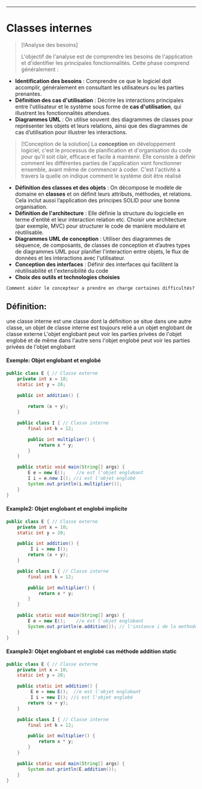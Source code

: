 
---
# Classes internes
>[!Analyse des besoins]
>
>L'objectif de l'analyse est de comprendre les besoins de l'application et d'identifier les principales fonctionnalités. Cette phase comprend généralement :

- **Identification des besoins** : Comprendre ce que le logiciel doit accomplir, généralement en consultant les utilisateurs ou les parties prenantes.
- **Définition des cas d'utilisation** : Décrire les interactions principales entre l'utilisateur et le système sous forme de **cas d'utilisation**, qui illustrent les fonctionnalités attendues.
- **Diagrammes UML** : On utilise souvent des diagrammes de classes pour représenter les objets et leurs relations, ainsi que des diagrammes de cas d’utilisation pour illustrer les interactions.

>[!Conception de la solution]
>La **conception** en développement logiciel, c'est le processus de planification et d'organisation du code pour qu'il soit clair, efficace et facile à maintenir. Elle consiste à définir comment les différentes parties de l'application vont fonctionner ensemble, avant même de commencer à coder. C'est l'activité a travers la quelle on indique comment le système doit être réalisé

- **Définition des classes et des objets** : On décompose le modèle de domaine en **classes** et on définit leurs attributs, méthodes, et relations. Cela inclut aussi l’application des principes SOLID pour une bonne organisation.
- **Définition de l'architecture** : Elle définie la structure du logicielle en terme d'entité et leur interaction relation etc. 
	Choisir une architecture (par exemple, MVC) pour structurer le code de manière modulaire et réutilisable.
- **Diagrammes UML de conception** : Utiliser des diagrammes de séquence, de composants, de classes de conception et d’autres types de diagrammes UML pour planifier l'interaction entre objets, le flux de données et les interactions avec l'utilisateur.
- **Conception des interfaces** : Définir des interfaces qui facilitent la réutilisabilité et l'extensibilité du code
- **Choix des outils et technologies choisies**

`Comment aider le concepteur a prendre en charge certaines difficultés?`

## Définition:
une classe interne est une classe dont la définition se situe dans une autre classe,
un objet de classe interne est toujours relié a un objet englobant de classe externe
L'objet englobant peut voir les parties privées de l'objet englobé
et de même dans l'autre sens l'objet englobé peut voir les parties privées de l'objet englobant
#### Exemple: Objet englobant et englobé
```java
public class E { // Classe externe
    private int x = 10;
    static int y = 20;

    public int addition() {
    
        return (x + y);
    }

    public class I { // Classe interne
        final int k = 12;

        public int multiplier() {
            return x * y;
        }
    }

    public static void main(String[] args) {
        E e = new E();    //e est l'objet englobant
        I i = e.new I(); //i est l'objet englobé
        System.out.println(i.multiplier());
    }
}
```

#### Example2: Objet englobant et englobé implicite
```java
public class E { // Classe externe
    private int x = 10;
    static int y = 20;

    public int addition() {
	     I i = new I(); 
        return (x + y);
    }

    public class I { // Classe interne
        final int k = 12;

        public int multiplier() {
            return x * y;
        }
    }

    public static void main(String[] args) {
        E e = new E();    //e est l'objet englobant
        System.out.println(e.addition()); // l'instance i de la methode addition devient l'objet englobé
    }
}
```

#### Example3: Objet englobant et englobé cas méthode addition static
```java
public class E { // Classe externe
    private int x = 10;
    static int y = 20;

    public static int addition() {
	     E e = new E();  //e est l'objet englobant
	     I i = new I(); //i est l'objet englobé
        return (x + y);
    }

    public class I { // Classe interne
        final int k = 12;

        public int multiplier() {
            return x * y;
        }
    }

    public static void main(String[] args) {
        System.out.println(E.addition()); 
    }
}
```